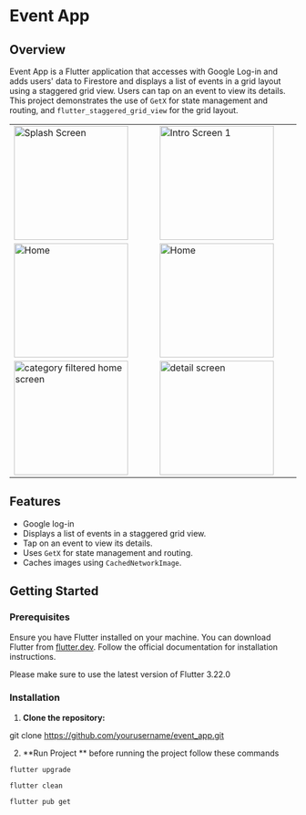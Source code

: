# Event App

## Overview

Event App is a Flutter application that accesses with Google Log-in and adds users' data to Firestore and displays a list of events in a grid layout using a staggered grid view. Users can tap on an event to view its details. This project demonstrates the use of `GetX` for state management and routing, and `flutter_staggered_grid_view` for the grid layout.


<table width="100%">
  <tbody>
    <tr>
      <td width="1%"><img src="https://github.com/navaghandabhi/AllEvents/assets/142008642/067752ca-a007-48de-b459-0a104426ae30" alt="Splash Screen" style="width:200px; margin-right:40px;"></td>
      <td width="1%"><img src="https://github.com/navaghandabhi/AllEvents/assets/142008642/19c8b35f-f03f-4623-b3ed-88c05a625b00" alt="Intro Screen 1"style="width:200px; margin-right:40px;"></td>
       <td width="1%"><img src="https://github.com/navaghandabhi/AllEvents/assets/142008642/ee77de4a-c991-4971-8f98-acdb6bdbb6ed" alt="Intro Screen 2" style="width:200px; margin-right:40px;"></td>
       <td width="1%"><img src="https://github.com/navaghandabhi/AllEvents/assets/142008642/351e5ade-be70-4806-bab4-199b4fe4a6f8" alt="Login" style="width:200px; margin-right:40px;"></td>
    </tr>
    <tr>
      <td width="1%"><img src="https://github.com/navaghandabhi/AllEvents/assets/142008642/0e287ba3-b9f0-4002-9d42-60371833ed0e" alt="Home" style="width:200px; margin-right:40px;"></td>
      <td width="1%"><img src="https://github.com/navaghandabhi/AllEvents/assets/142008642/b5229dd1-9b59-4aaf-876c-c8debf549b25" alt="Home"style="width:200px; margin-right:40px;"></td>
       <td width="1%"><img src="https://github.com/navaghandabhi/AllEvents/assets/142008642/4a21e451-920c-4aed-8890-e8042c9fe53f" alt="Category" style="width:200px; margin-right:40px;"></td>
       <td width="1%"><img src="https://github.com/navaghandabhi/AllEvents/assets/142008642/2bd1b7c5-3495-4ad3-9320-da4d40ecb296" alt="Category" style="width:200px; margin-right:40px;"></td>
    </tr>
    <tr>
      <td width="1%"><img src="https://github.com/navaghandabhi/AllEvents/assets/142008642/9ff5c4b1-875d-4bd3-a113-4540766f1897" alt="category filtered home screen" style="width:200px; margin-right:40px;"></td>
      <td width="1%"><img src="https://github.com/navaghandabhi/AllEvents/assets/142008642/813e3e00-f2a5-4b8e-9471-2f2ea6e3ef44" alt="detail screen"style="width:200px; margin-right:40px;"></td>
       <td width="1%"><img src="https://github.com/navaghandabhi/AllEvents/assets/142008642/5b97a6f6-15b3-4905-87d3-7cb171865044" alt="Webview" style="width:200px; margin-right:40px;"></td>
    </tr>
  </tbody>
</table>


## Features
- Google log-in 
- Displays a list of events in a staggered grid view.
- Tap on an event to view its details.
- Uses `GetX` for state management and routing.
- Caches images using `CachedNetworkImage`.


## Getting Started

### Prerequisites

Ensure you have Flutter installed on your machine. You can download Flutter from [flutter.dev](https://flutter.dev). Follow the official documentation for installation instructions.

Please make sure to use the latest version of Flutter 3.22.0

### Installation

1. **Clone the repository:**

git clone https://github.com/yourusername/event_app.git

2. **Run Project **
   before running the project follow these commands
```
flutter upgrade
```

```
flutter clean
```

```
flutter pub get
```
